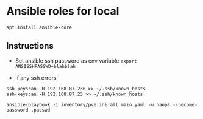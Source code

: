 # Ansible roles for local

`apt install ansible-core`

## Instructions

* Set ansible ssh password as env variable
`export ANSISSHPASSWD=blahblah`

* If any ssh errors
```(shell)
ssh-keyscan -H 192.168.87.236 >> ~/.ssh/known_hosts
ssh-keyscan -H 192.168.87.23 >> ~/.ssh/known_hosts
```

```
ansible-playbook -i inventory/pve.ini all main.yaml -u haops --become-password .passwd
```